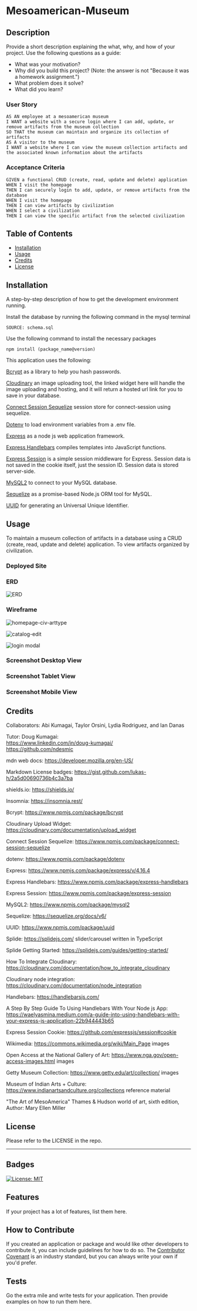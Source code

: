 # Mesoamerican-Museum

## Description

Provide a short description explaining the what, why, and how of your project. Use the following questions as a guide:

- What was your motivation?
- Why did you build this project? (Note: the answer is not "Because it was a homework assignment.")
- What problem does it solve?
- What did you learn?

### User Story

```
AS AN employee at a mesoamerican museum
I WANT a website with a secure login where I can add, update, or remove artifacts from the museum collection
SO THAT the museum can maintain and organize its collection of artifacts
AS A visitor to the museum
I WANT a website where I can view the museum collection artifacts and the associated known information about the artifacts
```

### Acceptance Criteria

```
GIVEN a functional CRUD (create, read, update and delete) application
WHEN I visit the homepage
THEN I can securely login to add, update, or remove artifacts from the database
WHEN I visit the homepage
THEN I can view artifacts by civilization
WHEN I select a civilization
THEN I can view the specific artifact from the selected civilization
```

## Table of Contents

- [Installation](#installation)
- [Usage](#usage)
- [Credits](#credits)
- [License](#license)

## Installation

A step-by-step description of how to get the development environment running.

Install the database by running the following command in the mysql terminal

```
SOURCE: schema.sql
```

Use the following command to install the necessary packages

```
npm install (package_name@version)
```

This application uses the following:

[Bcrypt](https://www.npmjs.com/package/bcrypt) as a library to help you hash passwords.

[Cloudinary](https://cloudinary.com/documentation/upload_widget) an image uploading tool, the linked widget here will handle the image uploading and hosting, and it will return a hosted url link for you to save in your database.

[Connect Session Sequelize](https://www.npmjs.com/package/connect-session-sequelize) session store for connect-session using sequelize.

[Dotenv](https://www.npmjs.com/package/dotenv) to load environment variables from a .env file.

[Express](https://www.npmjs.com/package/express/v/4.16.4) as a node js web application framework.

[Express Handlebars](https://www.npmjs.com/package/express-handlebars) compiles templates into JavaScript functions.

[Express Session](https://www.npmjs.com/package/express-session) is a simple session middleware for Express. Session data is not saved in the cookie itself, just the session ID. Session data is stored server-side.

[MySQL2](https://www.npmjs.com/package/mysql2) to connect to your MySQL database.

[Sequelize](https://sequelize.org/docs/v6/) as a promise-based Node.js ORM tool for MySQL.

[UUID](https://www.npmjs.com/package/uuid) for generating an Universal Unique Identifier.


## Usage

To maintain a museum collection of artifacts in a database using a CRUD (create, read, update and delete) application. To view artifacts organized by civilization.

### Deployed Site


### ERD
![ERD](assets/images/erd.png)

### Wireframe
![homepage-civ-arttype](./assets/images/homepage-civ-arttype.png)

![catalog-edit](./assets/images/catalog_edit.png)

![login modal](./assets/images/login%20modal.png)


### Screenshot Desktop View


### Screenshot Tablet View


### Screenshot Mobile View



## Credits

Collaborators: Abi Kumagai, Taylor Orsini, Lydia Rodriguez, and Ian Danas

Tutor: Doug Kumagai:
<br />
https://www.linkedin.com/in/doug-kumagai/
<br />
https://github.com/ndesmic
<br />

mdn web docs: https://developer.mozilla.org/en-US/

Markdown License badges: https://gist.github.com/lukas-h/2a5d00690736b4c3a7ba

shields.io: https://shields.io/

Insomnia: https://insomnia.rest/

Bcrypt: https://www.npmjs.com/package/bcrypt

Cloudinary Upload Widget: https://cloudinary.com/documentation/upload_widget

Connect Session Sequelize: https://www.npmjs.com/package/connect-session-sequelize

dotenv: https://www.npmjs.com/package/dotenv

Express: https://www.npmjs.com/package/express/v/4.16.4

Express Handlebars: https://www.npmjs.com/package/express-handlebars

Express Session: https://www.npmjs.com/package/express-session

MySQL2: https://www.npmjs.com/package/mysql2

Sequelize: https://sequelize.org/docs/v6/

UUID: https://www.npmjs.com/package/uuid

Splide: https://splidejs.com/
slider/carousel written in TypeScript

Splide Getting Started: https://splidejs.com/guides/getting-started/

How To Integrate Cloudinary: https://cloudinary.com/documentation/how_to_integrate_cloudinary

Cloudinary node integration: https://cloudinary.com/documentation/node_integration

Handlebars: https://handlebarsjs.com/

A Step By Step Guide To Using Handlebars With Your Node js App: https://waelyasmina.medium.com/a-guide-into-using-handlebars-with-your-express-js-application-22b944443b65

Express Session Cookie: https://github.com/expressjs/session#cookie

Wikimedia: https://commons.wikimedia.org/wiki/Main_Page
images

Open Access at the National Gallery of Art: https://www.nga.gov/open-access-images.html
images

Getty Museum Collection: https://www.getty.edu/art/collection/
images

Museum of Indian Arts + Culture: https://www.indianartsandculture.org/collections
reference material

"The Art of MesoAmerica" Thames & Hudson world of art, sixth edition, Author: Mary Ellen Miller


## License

Please refer to the LICENSE in the repo.

---

## Badges

[![License: MIT](https://img.shields.io/badge/License-MIT-yellow.svg)](https://opensource.org/licenses/MIT)

## Features

If your project has a lot of features, list them here.

## How to Contribute

If you created an application or package and would like other developers to contribute it, you can include guidelines for how to do so. The [Contributor Covenant](https://www.contributor-covenant.org/) is an industry standard, but you can always write your own if you'd prefer.

## Tests

Go the extra mile and write tests for your application. Then provide examples on how to run them here.